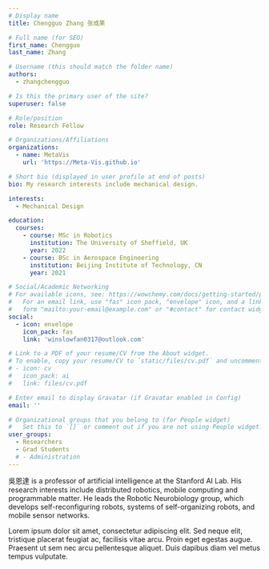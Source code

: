 ```yaml
---
# Display name
title: Chengguo Zhang 张成果

# Full name (for SEO)
first_name: Chengguo
last_name: Zhang

# Username (this should match the folder name)
authors:
  - zhangchengguo

# Is this the primary user of the site?
superuser: false

# Role/position
role: Research Fellow

# Organizations/Affiliations
organizations:
  - name: MetaVis
    url: 'https://Meta-Vis.github.io'

# Short bio (displayed in user profile at end of posts)
bio: My research interests include mechanical design.

interests:
  - Mechanical Design

education:
  courses:
    - course: MSc in Robotics
      institution: The University of Sheffield, UK
      year: 2022
    - course: BSc in Aerospace Engineering
      institution: Beijing Institute of Technology, CN
      year: 2021

# Social/Academic Networking
# For available icons, see: https://wowchemy.com/docs/getting-started/page-builder/#icons
#   For an email link, use "fas" icon pack, "envelope" icon, and a link in the
#   form "mailto:your-email@example.com" or "#contact" for contact widget.
social:
  - icon: envelope
    icon_pack: fas
    link: 'winslowfan0317@outlook.com'

# Link to a PDF of your resume/CV from the About widget.
# To enable, copy your resume/CV to `static/files/cv.pdf` and uncomment the lines below.
# - icon: cv
#   icon_pack: ai
#   link: files/cv.pdf

# Enter email to display Gravatar (if Gravatar enabled in Config)
email: ''

# Organizational groups that you belong to (for People widget)
#   Set this to `[]` or comment out if you are not using People widget.
user_groups:
  - Researchers
  - Grad Students
  # - Administration
---
```


吳恩達 is a professor of artificial intelligence at the Stanford AI Lab. His research interests include distributed robotics, mobile computing and programmable matter. He leads the Robotic Neurobiology group, which develops self-reconfiguring robots, systems of self-organizing robots, and mobile sensor networks.

Lorem ipsum dolor sit amet, consectetur adipiscing elit. Sed neque elit, tristique placerat feugiat ac, facilisis vitae arcu. Proin eget egestas augue. Praesent ut sem nec arcu pellentesque aliquet. Duis dapibus diam vel metus tempus vulputate.
